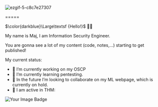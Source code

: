 ![ezgif-5-c8c7e27307](https://github.com/user-attachments/assets/402a57b7-bfda-47e7-9061-a2c2c41183e4)

=====

$\color{darkblue}\Large\textsf {Hello!}$ 🙋‍♂️ 

My name is Maj, I am Information Security Engineer.

You are gonna see a lot of my content (code, notes,...) starting to get published!

My current status:

- 🏢 I’m currently working on my OSCP
- 🔎 I’m currently learning pentesting.
- 🤖 In the future I’m looking to collaborate on my ML webpage, which is currently on hold.
- 📢 I am active in THM:

<img src="https://tryhackme-badges.s3.amazonaws.com/Mulc.png" alt="Your Image Badge" />





